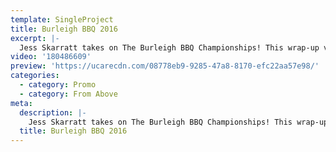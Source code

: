 ```yaml
---
template: SingleProject
title: Burleigh BBQ 2016
excerpt: |-
  Jess Skarratt takes on The Burleigh BBQ Championships! This wrap-up video captures smoke on the water, meat on the beach and some of Australia’s best BBQ teams together battling it out over two days for the 2nd Annual Burleigh BBQ Championships. With incredible picturesque views, a smokin vibe and true beachside community feel, this video truly highlights the best of competition.
video: '180486609'
preview: 'https://ucarecdn.com/08778eb9-9285-47a8-8170-efc22aa57e98/'
categories:
  - category: Promo
  - category: From Above
meta:
  description: |-
    Jess Skarratt takes on The Burleigh BBQ Championships! This wrap-up video captures smoke on the water, meat on the beach and some of Australia’s best BBQ teams together battling it out over two days for the 2nd Annual Burleigh BBQ Championships. With incredible picturesque views, a smokin vibe and true beachside community feel, this video truly highlights the best of competition.
  title: Burleigh BBQ 2016
---
```

